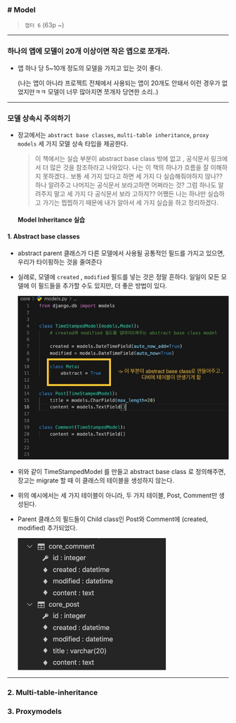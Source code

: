 ### # Model

>  `챕터 6` (63p ~)

---



### 하나의 앱에 모델이 20개 이상이면 작은 앱으로 쪼개라.

- 앱 하나 당 5~10개 정도의 모델을 가지고 있는 것이 좋다.

  (나는 앱이 아니라 프로젝트 전체에서 사용되는 앱이 20개도 안돼서 이런 경우가 없었지만ㅋㅋ 모델이 너무 많아지면 쪼개자 당연한 소리..)

---





### 모델 상속시 주의하기

- 장고에서는  `abstract base classes`, `multi-table inheritance`, `proxy models`   세 가지 모델 상속 타입을 제공한다.





	> 이 책에서는 실습 부분이 abstract base class 밖에 없고 , 공식문서 링크에서 더 많은 것을 참조하라고 나와있다. 나는 이 책의 하나가 흐름을 잘 이해하지 못하겠다.. 보통 세 가지 있다고 하면 세 가지 다 실습해줘야하지 않나?? 하나 알려주고 나머지는 공식문서 보라고하면 어쩌라는 것? 그럼 하나도 알려주지 말고 세 가지 다 공식문서 보라 고하지?? 어쨌든 나는 하나만 실습하고 가기는 찝찝하기 때문에 내가 알아서 세 가지 실습을 하고 정리하겠다. 



  #### Model Inheritance 실습

#### 	1. Abstract base classes

  - abstract parent 클래스가 다른 모델에서 사용될 공통적인 필드를 가지고 있으면, 우리가 타이핑하는 것을 줄여준다

  - 실례로, 모델에 `created` , `modified` 필드를 넣는 것은 정말 흔하다. 일일이 모든 모델에 이 필드들을 추가할 수도 있지만, 더 좋은 방법이 있다.

    

    ![abstract base class 실습](Model.assets/abstract_base-0262021.jpg)

    

- 위와 같이 TimeStampedModel 를 만들고 abstract base class 로 정의해주면, 장고는 migrate 할 때 이 클래스의 테이블을 생성하지 않는다.

- 위의 예시에서는 세 가지 테이블이 아니라, 두 가지 테이블, Post, Comment만 생성된다. 

- Parent 클래스의 필드들이 Child class인 Post와 Comment에 (created, modified)  추가되었다.

  

  <img src="Model.assets/abstract_base_table.png" alt="스크린샷 2021-01-10 오후 4.06.06" style="zoom: 50%;" />



---



### 2. Multi-table-inheritance 

### 3. Proxymodels



